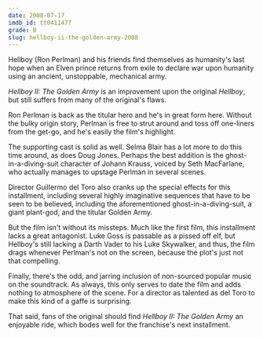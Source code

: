 ```yaml
---
date: 2008-07-17
imdb_id: tt0411477
grade: B
slug: hellboy-ii-the-golden-army-2008
---
```


Hellboy (Ron Perlman) and his friends find themselves as humanity's last hope when an Elven prince returns from exile to declare war upon humanity using an ancient, unstoppable, mechanical army.

_Hellboy II: The Golden Army_ is an improvement upon the original <span data-imdb-id="tt0167190">_Hellboy_</span>, but still suffers from many of the original's flaws.

Ron Perlman is back as the titular hero and he's in great form here. Without the bulky origin story, Perlman is free to strut around and toss off one-liners from the get-go, and he's easily the film's highlight.

The supporting cast is solid as well. Selma Blair has a lot more to do this time around, as does Doug Jones. Perhaps the best addition is the ghost-in-a-diving-suit character of Johann Krauss, voiced by Seth MacFarlane, who actually manages to upstage Perlman in several scenes.

Director Guillermo del Toro also cranks up the special effects for this installment, including several highly imaginative sequences that have to be seen to be believed, including the aforementioned ghost-in-a-diving-suit, a giant plant-god, and the titular Golden Army.

But the film isn't without its missteps. Much like the first film, this installment lacks a great antagonist. Luke Goss is passable as a pissed off elf, but Hellboy's still lacking a Darth Vader to his Luke Skywalker, and thus, the film drags whenever Perlman's not on the screen, because the plot's just not that compelling.

Finally, there's the odd, and jarring inclusion of non-sourced popular music on the soundtrack. As always, this only serves to date the film and adds nothing to atmosphere of the scene. For a director as talented as del Toro to make this kind of a gaffe is surprising.

That said, fans of the original should find _Hellboy II: The Golden Army_ an enjoyable ride, which bodes well for the franchise's next installment.
